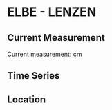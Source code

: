 # ELBE - LENZEN

## Current Measurement

Current measurement: <Value topic="rivers/pegel-online/ELBE/LENZEN/measurementValue"/> cm

## Time Series

<TimeSeries topic="rivers/pegel-online/ELBE/LENZEN/measurementValue" period="week" />

## Location

<WorldMap>
  <Marker lat="53.07999300771177" lon="11.455945648065997" labelTopic="rivers/pegel-online/ELBE/LENZEN" />
</WorldMap>
